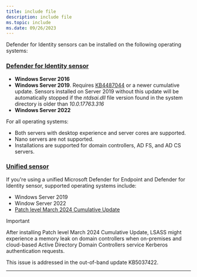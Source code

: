 ```yaml
---
title: include file
description: include file
ms.topic: include
ms.date: 09/26/2023
---
```


Defender for Identity sensors can be installed on the following operating systems:

### [Defender for Identity sensor](#mdi-sensor)

- **Windows Server 2016**
- **Windows Server 2019**. Requires [KB4487044](https://support.microsoft.com/topic/february-12-2019-kb4487044-os-build-17763-316-6502eb5d-dde8-6902-e149-27ef359ed616) or a newer cumulative update. Sensors installed on Server 2019 without this update will be automatically stopped if the *ntdsai.dll* file version found in the system directory is older than *10.0.17763.316*
- **Windows Server 2022**

For all operating systems:

- Both servers with desktop experience and server cores are supported.
- Nano servers are not supported.
- Installations are supported for domain controllers, AD FS, and AD CS servers.

### [Unified sensor](#unified-sensor)

If you're using a unified Microsoft Defender for Endpoint and Defender for Identity sensor, supported operating systems include:

- Windows Server 2019
- Window Server 2022
- [Patch level March 2024 Cumulative Update](https://support.microsoft.com/topic/march-12-2024-kb5035857-os-build-20348-2340-a7953024-bae2-4b1a-8fc1-74a17c68203c)

> [!IMPORTANT]
> After installing Patch level March 2024 Cumulative Update, LSASS might experience a memory leak on domain controllers when on-premises and cloud-based Active Directory Domain Controllers service Kerberos authentication requests.
>
> This issue is addressed in the out-of-band update KB5037422.

---